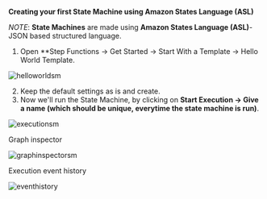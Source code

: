 **Creating your first State Machine using Amazon States Language (ASL)**

_NOTE_: **State Machines** are made using **Amazon States Language (ASL)**- JSON based structured language.

1. Open **Step Functions -> Get Started -> Start With a Template -> Hello World Template.

![helloworldsm](https://user-images.githubusercontent.com/26769575/99150056-f66ad800-26b7-11eb-8cd7-3b00d2c5ee52.JPG)

2. Keep the default settings as is and create.
3. Now we'll run the State Machine, by clicking on **Start Execution -> Give a name (which should be unique, everytime the state machine is run)**.

![executionsm](https://user-images.githubusercontent.com/26769575/99150124-66795e00-26b8-11eb-8e5b-bd6a413eef31.JPG)

Graph inspector

![graphinspectorsm](https://user-images.githubusercontent.com/26769575/99150195-cff96c80-26b8-11eb-9026-e86e4c293163.JPG)

Execution event history

![eventhistory](https://user-images.githubusercontent.com/26769575/99150208-e1427900-26b8-11eb-9861-4c1fee2f8361.JPG)

